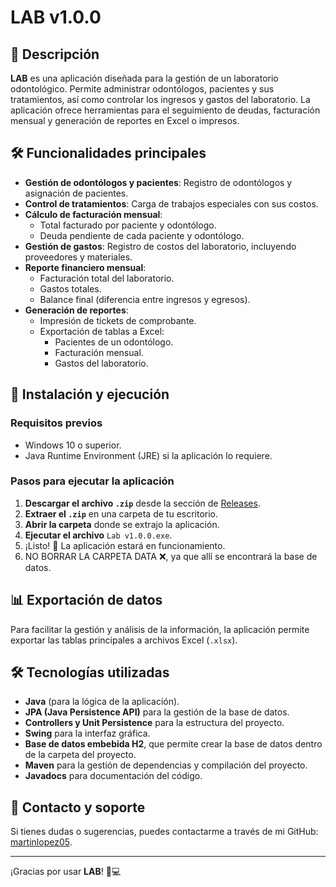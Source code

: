 # LAB v1.0.0

## 📌 Descripción
**LAB** es una aplicación diseñada para la gestión de un laboratorio odontológico. Permite administrar odontólogos, pacientes y sus tratamientos, así como controlar los ingresos y gastos del laboratorio. La aplicación ofrece herramientas para el seguimiento de deudas, facturación mensual y generación de reportes en Excel o impresos.

## 🛠️ Funcionalidades principales
- **Gestión de odontólogos y pacientes**: Registro de odontólogos y asignación de pacientes.
- **Control de tratamientos**: Carga de trabajos especiales con sus costos.
- **Cálculo de facturación mensual**:
  - Total facturado por paciente y odontólogo.
  - Deuda pendiente de cada paciente y odontólogo.
- **Gestión de gastos**: Registro de costos del laboratorio, incluyendo proveedores y materiales.
- **Reporte financiero mensual**:
  - Facturación total del laboratorio.
  - Gastos totales.
  - Balance final (diferencia entre ingresos y egresos).
- **Generación de reportes**:
  - Impresión de tickets de comprobante.
  - Exportación de tablas a Excel:
    - Pacientes de un odontólogo.
    - Facturación mensual.
    - Gastos del laboratorio.

## 🚀 Instalación y ejecución
### Requisitos previos
- Windows 10 o superior.
- Java Runtime Environment (JRE) si la aplicación lo requiere.

### Pasos para ejecutar la aplicación
1. **Descargar el archivo `.zip`** desde la sección de [Releases](https://github.com/martinlopez05/proyecto-LABv1.0.0/releases).
2. **Extraer el `.zip`** en una carpeta de tu escritorio.
3. **Abrir la carpeta** donde se extrajo la aplicación.
4. **Ejecutar el archivo** `Lab v1.0.0.exe`.
5. ¡Listo! 🎉 La aplicación estará en funcionamiento.
6. NO BORRAR LA CARPETA DATA ❌, ya que allí se encontrará la base de datos.

## 📊 Exportación de datos
Para facilitar la gestión y análisis de la información, la aplicación permite exportar las tablas principales a archivos Excel (`.xlsx`).

## 🛠️ Tecnologías utilizadas
- **Java** (para la lógica de la aplicación).
- **JPA (Java Persistence API)** para la gestión de la base de datos.
- **Controllers y Unit Persistence** para la estructura del proyecto.
- **Swing** para la interfaz gráfica.
- **Base de datos embebida H2**, que permite crear la base de datos dentro de la carpeta del proyecto.
- **Maven** para la gestión de dependencias y compilación del proyecto.
- **Javadocs** para documentación del código.

## 📝 Contacto y soporte
Si tienes dudas o sugerencias, puedes contactarme a través de mi GitHub: [martinlopez05](https://github.com/martinlopez05).

---
¡Gracias por usar **LAB**! 🦷💻



